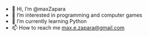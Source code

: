 - 👋 Hi, I’m @maxZapara
- 👀 I’m interested in programming and computer games
- 🌱 I’m currently learning Python
- 📫 How to reach me max.e.zapara@gmail.com

<!---
maxZapara/maxZapara is a ✨ special ✨ repository because its `README.md` (this file) appears on your GitHub profile.
You can click the Preview link to take a look at your changes.
--->

